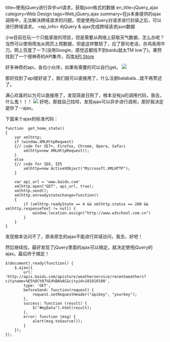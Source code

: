 title=使用jQuery进行异步url请求，获取json格式的数据
en_title=jQuery_ajax
category=Web Design
tags=Web,jQuery,ajax
summary=在js本身提供的ajax调用中，无法解决跨域请求的问题，但是使用jQuery对请求进行封装之后，可以进行跨域请求。
<ep_info>
#jQuery & ajax完成跨域请求json数据

小w目前在玩一个只能家居的项目，但是需要从网络上获取天气数据，怎么办呢？当然可以使用爬虫从网页上爬数据，但是这样繁琐了，应了那句老话，杀鸡焉用牛刀。网上百度了一下(没用Google，感觉这都找不到baidu就太TM low了)。果然找到了一个很神奇的API集市，百度[API Store](http://apistore.baidu.com/)

好多神奇的api，各位小伙伴，如果有需要的可以自行get。
![](http://i.imgur.com/LAUlEV1.png)

那好找到了api就好说了，我们就可以直接用了，什么注册balabala...就不再赘述了。

满心欢喜的以为可以直接用了，发现简直日狗了，根本没有js的调用代码，我去，什么鬼！！！
![](http://i.imgur.com/oQgymb0.png)
好吧，那就自己找呗，发现ajax可以异步进行调用，那好我决定是你了--ajax。

下面来个ajax的标准代码：

	function  get_home_state()
	{
	    var xmlhttp;
	    if (window.XMLHttpRequest)
	    {// code for IE7+, Firefox, Chrome, Opera, Safari
	        xmlhttp=new XMLHttpRequest();
	    }
	    else
	    {// code for IE6, IE5
	        xmlhttp=new ActiveXObject("Microsoft.XMLHTTP");
	    }
	
	    var api_url = 'www.baidu.com'
	    xmlhttp.open("GET", api_url, true);
	    xmlhttp.send();
	    xmlhttp.onreadystatechange=function()
	    {
	        if (xmlhttp.readyState == 4 && xmlhttp.status == 200 && xmlhttp.responseText != null) { 
	            window.location.assign("http://www.w3school.com.cn")
	        }
	    }
	}

发现根本访问不了，原来原生的ajax不能进行异域访问，我去，好吧！

然后继续找，最好发现了jQuery里面的ajax可以搞定，就决定使用jQuery的ajax。最后终于搞定！

    $(document).ready(function() {
        $.ajax({
            url: 'http://apis.baidu.com/apistore/weatherservice/recentweathers?cityname=%E5%8C%97%E4%BA%AC&cityid=101010100',  
            type: 'GET',                               
            beforeSend: function(request) {
                request.setRequestHeader("apikey", "yourkey");
            },
            success: function (result) {                  
                $("#myData").html(result);
            },
            error: function (msg) {
                alert(msg.toSource());                 
            }
        });
    });